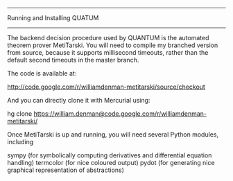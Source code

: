 *****************************
Running and Installing QUATUM
*****************************

The backend decision procedure used by QUANTUM is the automated theorem prover MetiTarski. You will need to compile my branched version from source, because it supports millisecond timeouts, rather than the default second timeouts in the master branch.

The code is available at:

http://code.google.com/r/williamdenman-metitarski/source/checkout

And you can directly clone it with Mercurial using: 

hg clone https://william.denman@code.google.com/r/williamdenman-metitarski/ 

Once MetiTarski is up and running, you will need several Python modules, including

sympy (for symbolically computing derivatives and differential equation handling)
termcolor (for nice coloured output)
pydot (for generating nice graphical representation of abstractions)

